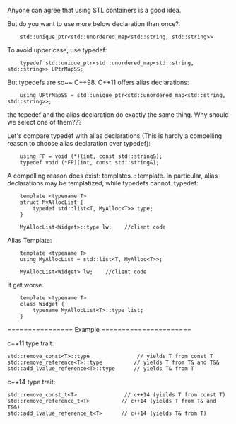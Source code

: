 Anyone can agree that using STL containers is a good idea.

But do you want to use more below declaration than once?:
```
    std::unique_ptr<std::unordered_map<std::string, std::string>>
```

To avoid upper case, use typedef:
```
    typedef std::unique_ptr<std::unordered_map<std::string, std::string>> UPtrMapSS;
```

But typedefs are so~~ C++98.
C++11 offers alias declarations:
```
    using UPtrMapSS = std::unique_ptr<std::unordered_map<std::string, std::string>>;
```

the tepedef and the alias declaration do exactly the same thing.
Why should we select one of them???

Let's compare typedef with alias declarations
(This is hardly a compelling reason to choose alias declaration over typedef):
```
    using FP = void (*)(int, const std::string&);
    typedef void (*FP)(int, const std::string&);
```
A compelling reason does exist: templates. : template.
In particular, alias declarations may be templatized, while typedefs cannot.
typedef:
```
    template <typename T>
    struct MyAllocList {
        typedef std::list<T, MyAlloc<T>> type;
    }
  
    MyAllocList<Widget>::type lw;    //client code
```

Alias Template:
```
    template <typename T>
    using MyAllocList = std::list<T, MyAlloc<T>>;

    MyAllocList<Widget> lw;    //client code
```

It get worse.
```
    template <typename T>
    class Widget {
        typename MyAllocList<T>::type list;
    }
```
 ================  Example  ====================== 

c++11 type trait:
```
std::remove_const<T>::type               // yields T from const T
std::remove_reference<T>::type          // yields T from T& and T&&
std::add_lvalue_reference<T>::type      // yields T& from T
```

c++14 type trait:
```
std::remove_const_t<T>               // c++14 (yields T from const T)
std::remove_reference_t<T>          // c++14 (yields T from T& and T&&)
std::add_lvalue_reference_t<T>      // c++14 (yields T& from T)
```
